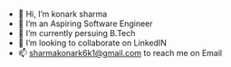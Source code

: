 - 👋 Hi, I’m  konark sharma
- 👀 I’m an Aspiring Software Engineer
- 🌱 I’m currently persuing B.Tech
- 💞️ I’m looking to collaborate on LinkedIN
- 📫 sharmakonark6k1@gmail.com to reach me on Email

<!---
konarksharma2001/konarksharma2001 is a ✨ special ✨ repository because its `README.md` (this file) appears on your GitHub profile.
You can click the Preview link to take a look at your changes.
--->
